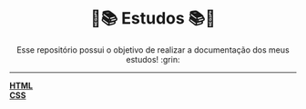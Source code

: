 <div align="center">
    <h1> &#128156&#128218 Estudos &#128218&#128156 </h1>
</div>

<body>

<div align="center">
    Esse repositório possui o objetivo de realizar a documentação dos meus estudos! :grin:
</div>

<hr>

[**HTML**](HTML/HTML.md) <br>
[**CSS**](CSS/CSS.md)

<body>
